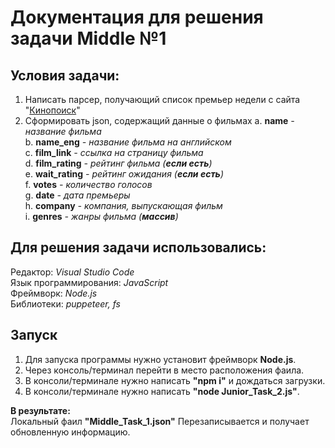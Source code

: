 Документация для решения задачи Middle №1
====

Условия задачи:
----
1. Написать парсер, получающий список премьер недели с сайта "[Кинопоиск](https://www.kinopoisk.ru/premiere/ru/)"
2. Сформировать json, содержащий данные о фильмах
    a. __name__ _- название фильма_<br>
    b. __name_eng__ _- название фильма на английском_<br>
    c. __film_link__ _- ссылка на страницу фильма_<br>
    d. __film_rating__ _- рейтинг фильма (__если есть__)_<br>
    e. __wait_rating__ _- рейтинг ожидания (__если есть__)_<br>
    f. __votes__ _- количество голосов_<br>
    g. __date__ _- дата премьеры_<br>
    h. __company__ _- компания, выпускающая фильм_<br>
    i. __genres__ _- жанры фильма (__массив__)_

Для решения задачи использовались:
----
Редактор: _Visual Studio Code_<br>
Язык программирования: _JavaScript_<br>
Фреймворк: _Node.js_<br>
Библиотеки: _puppeteer, fs_

Запуск
----
1. Для запуска программы нужно установит фреймворк __Node.js__. 
2. Через консоль/терминал перейти в место расположения фаила.
3. В консоли/терминале нужно написать __"npm i"__ и дождаться загрузки.
4. В консоли/терминале нужно написать __"node Junior_Task_2.js"__.

__В результате:__ <br>
Локальный фаил __"Middle_Task_1.json"__ Перезаписывается и получает обновленную информацию.
